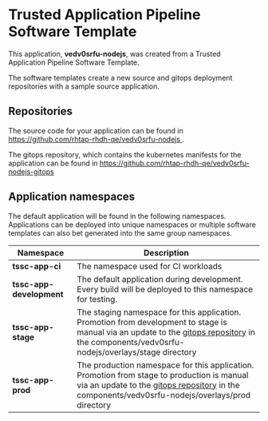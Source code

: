 # Trusted Application Pipeline Software Template

This application, **vedv0srfu-nodejs**, was created from a Trusted Application Pipeline Software Template.

The software templates create a new source and gitops deployment repositories with a sample source application. 

## Repositories

The source code for your application can be found in [https://github.com/rhtap-rhdh-qe/vedv0srfu-nodejs ](https://github.com/rhtap-rhdh-qe/vedv0srfu-nodejs ).
 
The gitops repository, which contains the kubernetes manifests for the application can be found in 
[https://github.com/rhtap-rhdh-qe/vedv0srfu-nodejs-gitops ](https://github.com/rhtap-rhdh-qe/vedv0srfu-nodejs-gitops ) 

## Application namespaces 

The default application will be found in the following namespaces. Applications can be deployed into unique namespaces or multiple software templates can also bet generated into the same group namespaces.  

|  Namespace   |  Description   |  
| -------- | -------- |
| **tssc-app-ci** | The namespace used for CI workloads |
| **tssc-app-development** | The default application during development. Every build will be deployed to this namespace for testing. |
| **tssc-app-stage** | The staging namespace for this application. Promotion from development to stage is manual via an update to the [gitops repository](https://github.com/rhtap-rhdh-qe/vedv0srfu-nodejs-gitops ) in the components/vedv0srfu-nodejs/overlays/stage directory |
| **tssc-app-prod** | The production namespace for this application. Promotion from stage to production is manual via an update to the [gitops repository](https://github.com/rhtap-rhdh-qe/vedv0srfu-nodejs-gitops ) in the components/vedv0srfu-nodejs/overlays/prod directory |